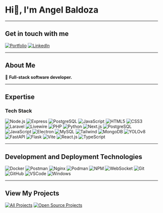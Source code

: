 # Hi👋, I'm Angel Baldoza

---

## Get in touch with me

[![Portfolio](https://img.shields.io/badge/Portfolio-black?style=for-the-badge&logo=google-chrome&logoColor=white)](https://angel-baldoza-portfolio.vercel.app/)
[![LinkedIn](https://img.shields.io/badge/LinkedIn-0A66C2?style=for-the-badge&logo=linkedin&logoColor=white)](https://www.linkedin.com/in/angel-baldoza/)

---

## About Me

🌱 **Full-stack software developer.**

---

## Expertise

### Tech Stack
![Node.js](https://img.shields.io/badge/Node.js-%2343853D.svg?style=for-the-badge&logo=node.js&logoColor=white)
![Express](https://img.shields.io/badge/Express.js-%23000000.svg?style=for-the-badge&logo=express&logoColor=white)
![PostgreSQL](https://img.shields.io/badge/PostgreSQL-%23316192.svg?style=for-the-badge&logo=postgresql&logoColor=white)
![JavaScript](https://img.shields.io/badge/JavaScript-%23F7DF1E.svg?style=for-the-badge&logo=javascript&logoColor=black)
![HTML5](https://img.shields.io/badge/HTML5-%23E34F26.svg?style=for-the-badge&logo=html5&logoColor=white)
![CSS3](https://img.shields.io/badge/CSS3-%231572B6.svg?style=for-the-badge&logo=css3&logoColor=white)
![Laravel](https://img.shields.io/badge/Laravel-FF2D20?style=for-the-badge&logo=laravel&logoColor=white)
![Livewire](https://img.shields.io/badge/Livewire-CB4AFF?style=for-the-badge&logo=livewire&logoColor=white)
![PHP](https://img.shields.io/badge/PHP-777BB4?style=for-the-badge&logo=php&logoColor=white)
![Python](https://img.shields.io/badge/Python-3776AB?style=for-the-badge&logo=python&logoColor=white)
![Next.js](https://img.shields.io/badge/Next.js-000000?style=for-the-badge&logo=next.js&logoColor=white)
![PostgreSQL](https://img.shields.io/badge/PostgreSQL-316192?style=for-the-badge&logo=postgresql&logoColor=white)
![JavaScript](https://img.shields.io/badge/JavaScript-F7DF1E?style=for-the-badge&logo=javascript&logoColor=black)
![Electron](https://img.shields.io/badge/Electron-2B2E3A?style=for-the-badge&logo=electron&logoColor=9FEAF9)
![MySQL](https://img.shields.io/badge/MySQL-4479A1?style=for-the-badge&logo=mysql&logoColor=white)
![Tailwind](ttps://img.shields.io/badge/Tailwind_CSS-38B2AC?style=for-the-badge&logo=tailwind-css&logoColor=white)
![MongoDB](https://img.shields.io/badge/MongoDB-47A248?style=for-the-badge&logo=mongodb&logoColor=white)
![YOLOv8](https://img.shields.io/badge/YOLOv8-00C4CC?style=for-the-badge&logoColor=white)
![FastAPI](https://img.shields.io/badge/FastAPI-009688?style=for-the-badge&logo=fastapi&logoColor=white)
![Flask](https://img.shields.io/badge/Flask-000000?style=for-the-badge&logo=flask&logoColor=white)
![Vite](https://img.shields.io/badge/Vite-646CFF?style=for-the-badge&logo=vite&logoColor=white)
![React.js](https://img.shields.io/badge/React-20232A?style=for-the-badge&logo=react&logoColor=61DAFB)
![TypeScript](https://img.shields.io/badge/TypeScript-3178C6?style=for-the-badge&logo=typescript&logoColor=white)

---

## Development and Deployment Technologies
![Docker](https://img.shields.io/badge/Docker-2496ED?style=for-the-badge&logo=docker&logoColor=white)
![Postman](https://img.shields.io/badge/Postman-FF6C37?style=for-the-badge&logo=postman&logoColor=white)
![Nginx](https://img.shields.io/badge/Nginx-%23009639.svg?style=for-the-badge&logo=nginx&logoColor=white)
![Podman](https://img.shields.io/badge/Podman-892CA0?style=for-the-badge&logo=podman&logoColor=white)
![NPM](https://img.shields.io/badge/NPM-%23CB3837.svg?style=for-the-badge&logo=npm&logoColor=white)
![WebSocket](https://img.shields.io/badge/WebSocket-000000?style=for-the-badge&logo=websocket&logoColor=white)
![Git](https://img.shields.io/badge/Git-%23F05032.svg?style=for-the-badge&logo=git&logoColor=white)
![GitHub](https://img.shields.io/badge/GitHub-%23121011.svg?style=for-the-badge&logo=github&logoColor=white)
![VSCode](https://img.shields.io/badge/VS%20Code-%23007ACC.svg?style=for-the-badge&logo=visual-studio-code&logoColor=white)
![Windows](https://img.shields.io/badge/Windows-%230078D6.svg?style=for-the-badge&logo=windows&logoColor=white)

---

## View My Projects
[![All Projects](https://img.shields.io/badge/All%20Projects-%23121011.svg?style=for-the-badge)](https://github.com/abaldozza?tab=repositories)
[![Open Source Projects](https://img.shields.io/badge/Open%20Source%20Projects-%23000000.svg?style=for-the-badge)](https://github.com/abaldozza?tab=repositories&type=source)
